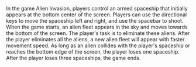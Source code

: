 In the game Alien Invasion, players control an armed spaceship that initially appears at the bottom center of the screen. Players can use the directional keys to move the spaceship left and right, and use the spacebar to shoot. When the game starts, an alien fleet appears in the sky and moves towards the bottom of the screen. The player's task is to eliminate these aliens. After the player eliminates all the aliens, a new alien fleet will appear with faster movement speed. As long as an alien collides with the player's spaceship or reaches the bottom edge of the screen, the player loses one spaceship. After the player loses three spaceships, the game ends.
